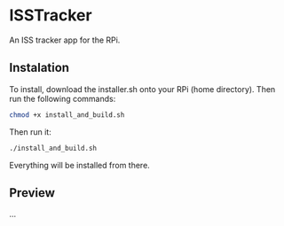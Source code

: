 # ISSTracker
An ISS tracker app for the RPi.
## Instalation
To install, download the installer.sh onto your RPi (home directory). Then run the following commands:
```bash
chmod +x install_and_build.sh
```
Then run it:
```bash
./install_and_build.sh
```
Everything will be installed from there.
## Preview
...